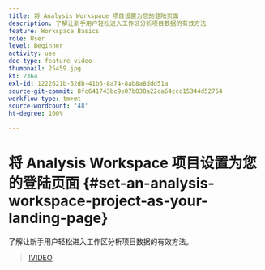 ```yaml
---
title: 将 Analysis Workspace 项目设置为您的登陆页面
description: 了解让新手用户轻松进入工作区分析项目数据的有效方法
feature: Workspace Basics
role: User
level: Beginner
activity: use
doc-type: feature video
thumbnail: 25459.jpg
kt: 2364
exl-id: 1222621b-52db-41b6-8a74-8ab8a8ddd51a
source-git-commit: 8fc641743bc9e07b838a22ca64ccc15344d52764
workflow-type: tm+mt
source-wordcount: '48'
ht-degree: 100%

---
```


# 将 Analysis Workspace 项目设置为您的登陆页面 {#set-an-analysis-workspace-project-as-your-landing-page}

了解让新手用户轻松进入工作区分析项目数据的有效方法。

>[!VIDEO](https://video.tv.adobe.com/v/25459/?quality=12&learn=on)
